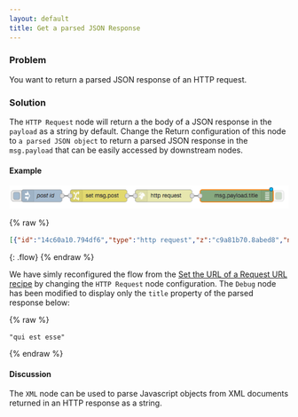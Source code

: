 ```yaml
---
layout: default
title: Get a parsed JSON Response
---
```


### Problem

You want to return a parsed JSON response of an HTTP request.

### Solution

The <code class="node">HTTP Request</code> node will return a the body of a JSON response in the `payload` as a string by default.  Change the Return configuration of this node to `a parsed JSON object` to return a parsed JSON response in the `msg.payload` that can be easily accessed by downstream nodes.

#### Example

![](/images/http/http-flow-015.png)

{% raw %}
~~~json
[{"id":"14c60a10.794df6","type":"http request","z":"c9a81b70.8abed8","name":"","method":"GET","ret":"obj","url":"https://jsonplaceholder.typicode.com/posts/{{post}}","tls":"","x":390,"y":500,"wires":[["b4ea8dd4.61a05"]]},{"id":"b4ea8dd4.61a05","type":"debug","z":"c9a81b70.8abed8","name":"","active":true,"console":"false","complete":"payload.title","x":570,"y":500,"wires":[]},{"id":"3479192a.04f016","type":"inject","z":"c9a81b70.8abed8","name":"post id","topic":"","payload":"2","payloadType":"str","repeat":"","crontab":"","once":false,"x":90,"y":500,"wires":[["e69250cf.368fd"]]},{"id":"e69250cf.368fd","type":"change","z":"c9a81b70.8abed8","name":"","rules":[{"t":"set","p":"post","pt":"msg","to":"payload","tot":"msg"}],"action":"","property":"","from":"","to":"","reg":false,"x":230,"y":500,"wires":[["14c60a10.794df6"]]}]
~~~
{: .flow}
{% endraw %}

We have simly reconfigured the flow from the [Set the URL of a Request URL recipe](set-request-url.html) by changing the <code class="node">HTTP Request</code> node configuration.  The <code class="node">Debug</code> node has been modified to display only the `title` property of the parsed response below:

{% raw %}
~~~text
"qui est esse"
~~~
{% endraw %}

#### Discussion

The <code class="node">XML</code> node can be used to parse Javascript objects from XML documents returned in an HTTP response as a string.
